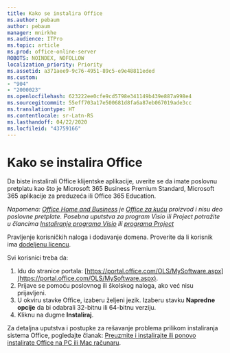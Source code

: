 ```yaml
---
title: Kako se instalira Office
ms.author: pebaum
author: pebaum
manager: mnirkhe
ms.audience: ITPro
ms.topic: article
ms.prod: office-online-server
ROBOTS: NOINDEX, NOFOLLOW
localization_priority: Priority
ms.assetid: a371aee9-9c76-4951-89c5-e9e48811eded
ms.custom:
- "904"
- "2000023"
ms.openlocfilehash: 623222ee0cfe9cd5798e341149b439e887a998e4
ms.sourcegitcommit: 55eff703a17e500681d8fa6a87eb067019ade3cc
ms.translationtype: HT
ms.contentlocale: sr-Latn-RS
ms.lasthandoff: 04/22/2020
ms.locfileid: "43759166"
---
```

# <a name="how-to-install-office"></a>Kako se instalira Office

Da biste instalirali Office klijentske aplikacije, uverite se da imate poslovnu pretplatu kao što je Microsoft 365 Business Premium Standard, Microsoft 365 aplikacije za preduzeća ili Office 365 Education.
  
*Napomena: [Office Home and Business](https://products.office.com/home-and-business) je [Office za kuću](https://support.office.com/article/28cbc8cf-1332-4f04-9123-9b660abb629e?wt.mc_id=Alchemy_ClientDIA) proizvod i nisu deo poslovne pretplate. Posebna uputstva za program Visio ili Project potražite u člancima [Instaliranje programa Visio](https://support.office.com/article/f98f21e3-aa02-4827-9167-ddab5b025710) ili [programa Project](https://support.office.com/article/7059249b-d9fe-4d61-ab96-5c5bf435f281)*

Pravljenje korisničkih naloga i dodavanje domena. Proverite da li korisnik ima [dodeljenu licencu](https://docs.microsoft.com/office365/admin/subscriptions-and-billing/assign-licenses-to-users).

Svi korisnici treba da:

1. Idu do stranice portala: [https://portal.office.com/OLS/MySoftware.aspx](https://portal.office.com/OLS/MySoftware.aspx).
2. Prijave se pomoću poslovnog ili školskog naloga, ako već nisu prijavljeni.
3. U okviru stavke Office, izaberu željeni jezik. Izaberu stavku **Napredne opcije** da bi odabrali 32-bitnu ili 64-bitnu verziju.
4. Kliknu na dugme **Instaliraj**.

Za detaljna uputstva i postupke za rešavanje problema prilikom instaliranja sistema Office, pogledajte članak: [Preuzmite i instalirajte ili ponovo instalirate Office na PC ili Mac računaru](https://support.office.com/article/4414eaaf-0478-48be-9c42-23adc4716658?wt.mc_id=Alchemy_ClientDIA).
